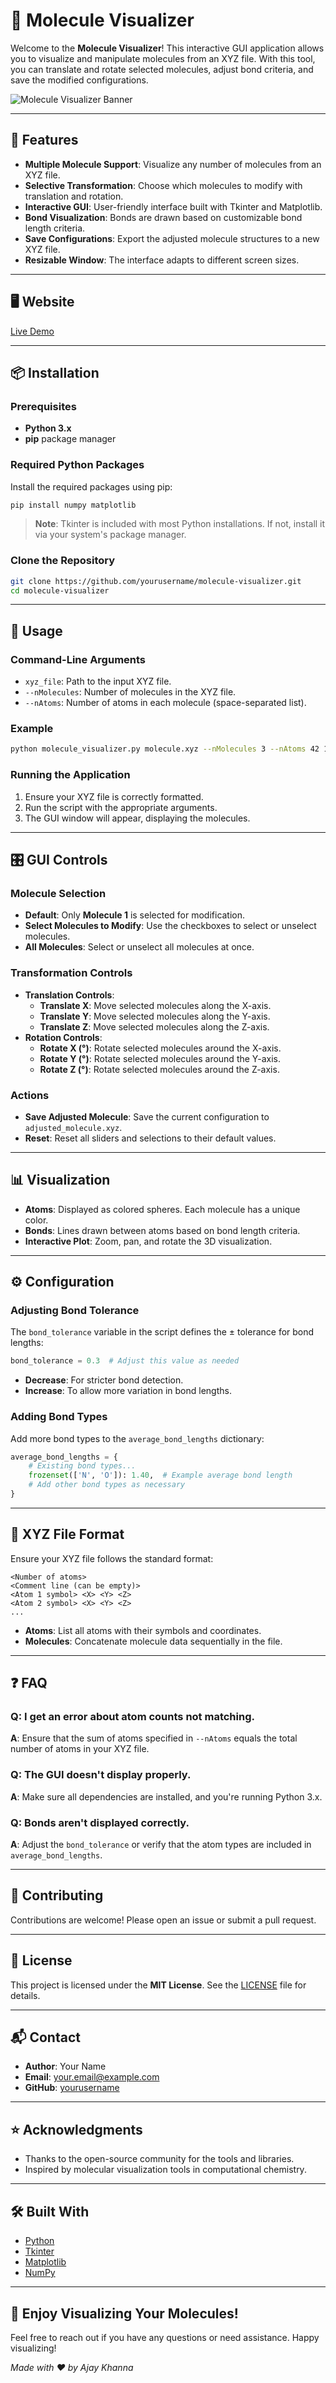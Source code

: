 # 🧪 Molecule Visualizer

Welcome to the **Molecule Visualizer**! This interactive GUI application allows you to visualize and manipulate molecules from an XYZ file. With this tool, you can translate and rotate selected molecules, adjust bond criteria, and save the modified configurations.

![Molecule Visualizer Banner](./molvizman_banner.webp)

---

## 🌟 Features

- **Multiple Molecule Support**: Visualize any number of molecules from an XYZ file.
- **Selective Transformation**: Choose which molecules to modify with translation and rotation.
- **Interactive GUI**: User-friendly interface built with Tkinter and Matplotlib.
- **Bond Visualization**: Bonds are drawn based on customizable bond length criteria.
- **Save Configurations**: Export the adjusted molecule structures to a new XYZ file.
- **Resizable Window**: The interface adapts to different screen sizes.

---

## 🖥️ Website

[Live Demo](https://molman.streamlit.app/)

---

## 📦 Installation

### Prerequisites

- **Python 3.x**
- **pip** package manager

### Required Python Packages

Install the required packages using pip:

```bash
pip install numpy matplotlib
```

> **Note**: Tkinter is included with most Python installations. If not, install it via your system's package manager.

### Clone the Repository

```bash
git clone https://github.com/yourusername/molecule-visualizer.git
cd molecule-visualizer
```

---

## 🚀 Usage

### Command-Line Arguments

- `xyz_file`: Path to the input XYZ file.
- `--nMolecules`: Number of molecules in the XYZ file.
- `--nAtoms`: Number of atoms in each molecule (space-separated list).

### Example

```bash
python molecule_visualizer.py molecule.xyz --nMolecules 3 --nAtoms 42 17 29
```

### Running the Application

1. Ensure your XYZ file is correctly formatted.
2. Run the script with the appropriate arguments.
3. The GUI window will appear, displaying the molecules.

---

## 🎛️ GUI Controls

### Molecule Selection

- **Default**: Only **Molecule 1** is selected for modification.
- **Select Molecules to Modify**: Use the checkboxes to select or unselect molecules.
- **All Molecules**: Select or unselect all molecules at once.

### Transformation Controls

- **Translation Controls**:
  - **Translate X**: Move selected molecules along the X-axis.
  - **Translate Y**: Move selected molecules along the Y-axis.
  - **Translate Z**: Move selected molecules along the Z-axis.
- **Rotation Controls**:
  - **Rotate X (°)**: Rotate selected molecules around the X-axis.
  - **Rotate Y (°)**: Rotate selected molecules around the Y-axis.
  - **Rotate Z (°)**: Rotate selected molecules around the Z-axis.

### Actions

- **Save Adjusted Molecule**: Save the current configuration to `adjusted_molecule.xyz`.
- **Reset**: Reset all sliders and selections to their default values.

---

## 📊 Visualization

- **Atoms**: Displayed as colored spheres. Each molecule has a unique color.
- **Bonds**: Lines drawn between atoms based on bond length criteria.
- **Interactive Plot**: Zoom, pan, and rotate the 3D visualization.

---

## ⚙️ Configuration

### Adjusting Bond Tolerance

The `bond_tolerance` variable in the script defines the ± tolerance for bond lengths:

```python
bond_tolerance = 0.3  # Adjust this value as needed
```

- **Decrease**: For stricter bond detection.
- **Increase**: To allow more variation in bond lengths.

### Adding Bond Types

Add more bond types to the `average_bond_lengths` dictionary:

```python
average_bond_lengths = {
    # Existing bond types...
    frozenset(['N', 'O']): 1.40,  # Example average bond length
    # Add other bond types as necessary
}
```

---

## 📝 XYZ File Format

Ensure your XYZ file follows the standard format:

```
<Number of atoms>
<Comment line (can be empty)>
<Atom 1 symbol> <X> <Y> <Z>
<Atom 2 symbol> <X> <Y> <Z>
...
```

- **Atoms**: List all atoms with their symbols and coordinates.
- **Molecules**: Concatenate molecule data sequentially in the file.

---

## ❓ FAQ

### **Q**: I get an error about atom counts not matching.

**A**: Ensure that the sum of atoms specified in `--nAtoms` equals the total number of atoms in your XYZ file.

### **Q**: The GUI doesn't display properly.

**A**: Make sure all dependencies are installed, and you're running Python 3.x.

### **Q**: Bonds aren't displayed correctly.

**A**: Adjust the `bond_tolerance` or verify that the atom types are included in `average_bond_lengths`.

---

## 🤝 Contributing

Contributions are welcome! Please open an issue or submit a pull request.

---

## 📄 License

This project is licensed under the **MIT License**. See the [LICENSE](LICENSE) file for details.

---

## 📬 Contact

- **Author**: Your Name
- **Email**: your.email@example.com
- **GitHub**: [yourusername](https://github.com/yourusername)

---

## ⭐ Acknowledgments

- Thanks to the open-source community for the tools and libraries.
- Inspired by molecular visualization tools in computational chemistry.

---

## 🛠️ Built With

- [Python](https://www.python.org/)
- [Tkinter](https://docs.python.org/3/library/tkinter.html)
- [Matplotlib](https://matplotlib.org/)
- [NumPy](https://numpy.org/)

---

## 🎉 Enjoy Visualizing Your Molecules!
Feel free to reach out if you have any questions or need assistance.
Happy visualizing!


*Made with ❤️ by Ajay Khanna*